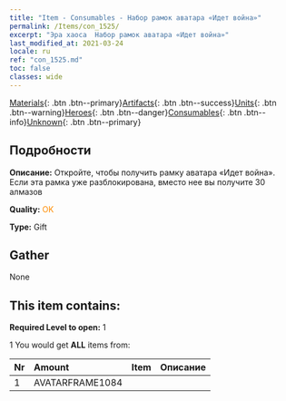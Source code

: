 ```yaml
---
title: "Item - Consumables - Набор рамок аватара «Идет война»"
permalink: /Items/con_1525/
excerpt: "Эра хаоса  Набор рамок аватара «Идет война»"
last_modified_at: 2021-03-24
locale: ru
ref: "con_1525.md"
toc: false
classes: wide
---
```

 [Materials](/ru/Items/){: .btn .btn--primary}[Artifacts](/ru/Items/Artifacts/){: .btn .btn--success}[Units](/ru/Items/Units/){: .btn .btn--warning}[Heroes](/ru/Items/Heroes/){: .btn .btn--danger}[Consumables](/ru/Items/Consumables/){: .btn .btn--info}[Unknown](/ru/Items/Unknown/){: .btn .btn--primary}

## Подробности
 **Описание:** Откройте, чтобы получить рамку аватара «Идет война». Если эта рамка уже разблокирована, вместо нее вы получите 30 алмазов

 **Quality:** <span style="color: #FF8C00">OK</span>

 **Type:** Gift

## Gather

  None

## This item contains:

 **Required Level to open:** 1

 1 You would get **ALL** items  from:

  | Nr | Amount |     Item    | Описание |
  |:---|:-------|:------------|:-----------:|
  | 1 | AVATARFRAME1084 | 
